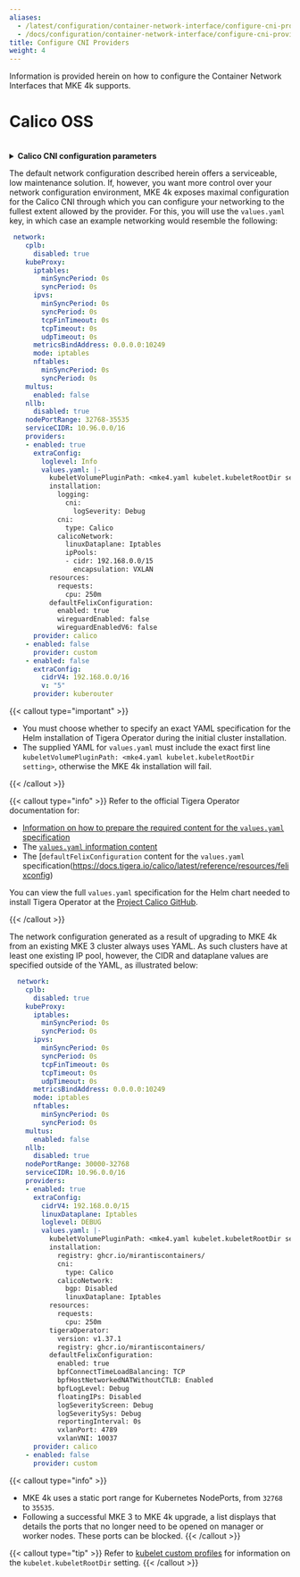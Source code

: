 ```yaml
---
aliases:
  - /latest/configuration/container-network-interface/configure-cni-providers/
  - /docs/configuration/container-network-interface/configure-cni-providers/
title: Configure CNI Providers
weight: 4
---
```


Information is provided herein on how to configure the Container Network
Interfaces that MKE 4k supports.

# Calico OSS
<br>
<details>

<summary><b>Calico CNI configuration parameters</b></summary>

The following table includes details on the configurable settings
for the Calico provider.

| Field   | Description  | Values        |  Default     |
|---------|--------------|---------------|--------------|
| `enabled` | Sets the name of the external storage provider. AWS is currently the only available option. | `true` | `true` |
| `cidrV4` | Sets the IP pool in the Kubernetes cluster from which Pods are allocated. | Valid IPv4 CIDR | `192.168.0.0/16` <br><br>You can easily modify `cidrV4` prior to cluster deployment. Contact Mirantis Support, however, if you need to modify `clusterCIDRIPv4` once your cluster has been deployed.|
| `linuxDataplane` | Sets the dataplane for Calico CNI. | Iptables | Iptables|
| `loglevel` | Sets the log level for the CNI components. | Info, Debug | Info|

</details>

The default network configuration described herein offers a serviceable, low maintenance solution. If, however, you want more control over your network configuration environment, MKE 4k exposes maximal configuration for the Calico CNI through which you can configure your networking to the fullest extent allowed by the provider. For this, you will use the `values.yaml` key, in which case an example networking would resemble the following:

```yaml
 network:
    cplb:
      disabled: true
    kubeProxy:
      iptables:
        minSyncPeriod: 0s
        syncPeriod: 0s
      ipvs:
        minSyncPeriod: 0s
        syncPeriod: 0s
        tcpFinTimeout: 0s
        tcpTimeout: 0s
        udpTimeout: 0s
      metricsBindAddress: 0.0.0.0:10249
      mode: iptables
      nftables:
        minSyncPeriod: 0s
        syncPeriod: 0s
    multus:
      enabled: false
    nllb:
      disabled: true
    nodePortRange: 32768-35535
    serviceCIDR: 10.96.0.0/16
    providers:
    - enabled: true
      extraConfig:
        loglevel: Info
        values.yaml: |-
          kubeletVolumePluginPath: <mke4.yaml kubelet.kubeletRootDir setting>
          installation:
            logging:
              cni:
                logSeverity: Debug
            cni:
              type: Calico
            calicoNetwork:
              linuxDataplane: Iptables
              ipPools:
              - cidr: 192.168.0.0/15
                encapsulation: VXLAN
          resources:
            requests:
              cpu: 250m
          defaultFelixConfiguration:
            enabled: true
            wireguardEnabled: false
            wireguardEnabledV6: false
      provider: calico
    - enabled: false
      provider: custom
    - enabled: false
      extraConfig:
        cidrV4: 192.168.0.0/16
        v: "5"
      provider: kuberouter
```

{{< callout type="important" >}}

- You must choose whether to specify an exact YAML specification for the Helm installation of Tigera Operator during the initial cluster installation.
- The supplied YAML for `values.yaml` must include the exact first line `kubeletVolumePluginPath: <mke4.yaml kubelet.kubeletRootDir setting>`, otherwise the MKE 4k installation will fail.

{{< /callout >}}

{{< callout type="info" >}} Refer to the official Tigera Operator documentation
for:

- [Information on how to prepare the required content for the `values.yaml` specification](https://docs.tigera.io/calico/latest/getting-started/kubernetes/windows-calico/operator)
- The [`values.yaml` information content](https://docs.tigera.io/calico/latest/reference/installation/api#operator.tigera.io/v1.Installation)
- The [`defaultFelixConfiguration` content for the `values.yaml` specification(https://docs.tigera.io/calico/latest/reference/resources/felixconfig)

You can view the full `values.yaml` specification for the Helm chart needed to install Tigera Operator at the [Project Calico GitHub](https://github.com/projectcalico/calico/blob/master/charts/tigera-operator/values.yaml).

{{< /callout >}}

The network configuration generated as a result of upgrading to MKE 4k from an existing MKE 3 cluster always uses YAML. As such clusters have at least one existing IP pool, however, the CIDR and dataplane values are specified outside of the YAML, as illustrated below:

```yaml
  network:
    cplb:
      disabled: true
    kubeProxy:
      iptables:
        minSyncPeriod: 0s
        syncPeriod: 0s
      ipvs:
        minSyncPeriod: 0s
        syncPeriod: 0s
        tcpFinTimeout: 0s
        tcpTimeout: 0s
        udpTimeout: 0s
      metricsBindAddress: 0.0.0.0:10249
      mode: iptables
      nftables:
        minSyncPeriod: 0s
        syncPeriod: 0s
    multus:
      enabled: false
    nllb:
      disabled: true
    nodePortRange: 30000-32768
    serviceCIDR: 10.96.0.0/16
    providers: 
    - enabled: true
      extraConfig:
        cidrV4: 192.168.0.0/15
        linuxDataplane: Iptables
        loglevel: DEBUG
        values.yaml: |-
          kubeletVolumePluginPath: <mke4.yaml kubelet.kubeletRootDir setting>
          installation:
            registry: ghcr.io/mirantiscontainers/
            cni:
              type: Calico
            calicoNetwork:
              bgp: Disabled
              linuxDataplane: Iptables
          resources:
            requests:
              cpu: 250m
          tigeraOperator:
            version: v1.37.1
            registry: ghcr.io/mirantiscontainers/
          defaultFelixConfiguration:
            enabled: true
            bpfConnectTimeLoadBalancing: TCP
            bpfHostNetworkedNATWithoutCTLB: Enabled
            bpfLogLevel: Debug
            floatingIPs: Disabled
            logSeverityScreen: Debug
            logSeveritySys: Debug
            reportingInterval: 0s
            vxlanPort: 4789
            vxlanVNI: 10037
      provider: calico
    - enabled: false
      provider: custom
```

{{< callout type="info" >}}
- MKE 4k uses a static port range for Kubernetes NodePorts, from  `32768` to `35535`. 
- Following a successful MKE 3 to MKE 4k upgrade, a list displays that details the ports that no longer need to be opened on manager or worker nodes. These ports can be blocked.
{{< /callout >}}

{{< callout type="tip" >}} Refer to [kubelet custom
profiles](../../../configuration/kubernetes/kubelet/#kubelet-root-directory)
for information on the `kubelet.kubeletRootDir` setting. {{< /callout >}}
